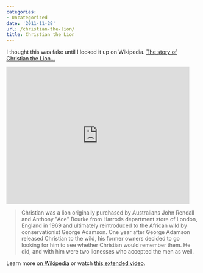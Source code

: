 ```yaml
---
categories:
- Uncategorized
date: '2011-11-28'
url: /christian-the-lion/
title: Christian the Lion
---
```


I thought this was fake until I looked it up on Wikipedia. <a href="https://www.youtube.com/watch?v=ZDZaWgf_bk0">The story of Christian the Lion...</a>

<iframe class="alignc" width="480" height="360" src="https://www.youtube.com/embed/ZDZaWgf_bk0?rel=0" frameborder="0" allowfullscreen></iframe>

<blockquote>Christian was a lion originally purchased by Australians John Rendall and Anthony "Ace" Bourke from Harrods department store of London, England in 1969 and ultimately reintroduced to the African wild by conservationist George Adamson. One year after George Adamson released Christian to the wild, his former owners decided to go looking for him to see whether Christian would remember them. He did, and with him were two lionesses who accepted the men as well.</blockquote>

Learn more <a href="http://en.wikipedia.org/wiki/Christian_the_lion">on Wikipedia</a> or watch <a href="https://www.youtube.com/watch?v=cvCjyWp3rEk">this extended video</a>.